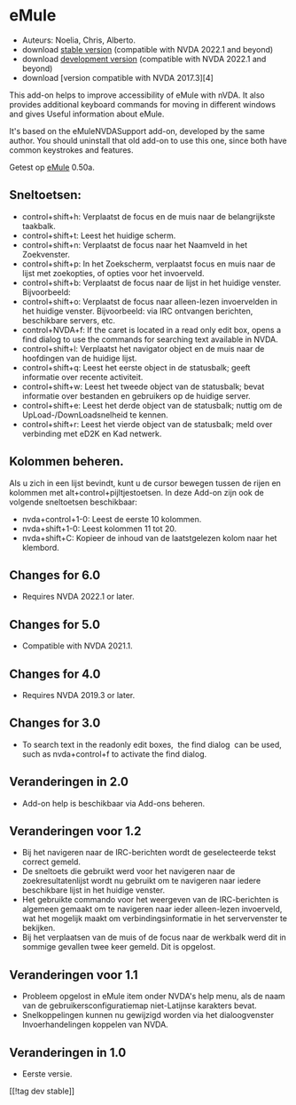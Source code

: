 # eMule #

*	Auteurs: Noelia, Chris, Alberto.
*	download [stable version][1] (compatible with NVDA 2022.1 and beyond)
*	download [development version][3] (compatible with NVDA 2022.1 and beyond)
*	download [version compatible with NVDA 2017.3][4]

This add-on helps to improve accessibility of eMule with nVDA.  It also
provides additional keyboard commands for moving in different windows and
gives Useful information about eMule.

It's based on the eMuleNVDASupport add-on, developed by the same author. You
should uninstall that old add-on to use this one, since both have common
keystrokes and features.

Getest op [eMule][2] 0.50a.

## Sneltoetsen: ##

*	control+shift+h: Verplaatst de focus en de muis naar de belangrijkste
  taakbalk.
*	control+shift+t: Leest het huidige scherm.
*	control+shift+n: Verplaatst de focus naar het Naamveld in het Zoekvenster.
*	control+shift+p: In het Zoekscherm, verplaatst focus en muis naar de lijst
  met zoekopties, of opties voor het invoerveld.
*	control+shift+b: Verplaatst de focus naar de lijst in het huidige
  venster. Bijvoorbeeld: 
*	control+shift+o: Verplaatst de focus naar alleen-lezen invoervelden in het
  huidige venster. Bijvoorbeeld: via IRC ontvangen berichten, beschikbare
  servers, etc.
*	control+NVDA+f: If the caret is located in a read only edit box, opens a
  find dialog to use the commands for searching text available in NVDA.
*	control+shift+l: Verplaatst het navigator object en de muis naar de
  hoofdingen van de huidige lijst.
*	control+shift+q: Leest het eerste object in de statusbalk; geeft
  informatie over recente activiteit.
*	control+shift+w: Leest het tweede object van de statusbalk; bevat
  informatie over bestanden en gebruikers op de huidige server.
*	control+shift+e: Leest het derde object van de statusbalk; nuttig om de
  UpLoad-/DownLoadsnelheid te kennen.
*	control+shift+r: Leest het vierde object van de statusbalk; meld over
  verbinding met eD2K en Kad netwerk.

## Kolommen beheren. ##

Als u zich in een lijst bevindt, kunt u de cursor bewegen tussen de rijen en
kolommen met alt+control+pijltjestoetsen. In deze Add-on zijn ook de
volgende sneltoetsen beschikbaar:

*	nvda+control+1-0: Leest de eerste 10 kolommen.
*	nvda+shift+1-0: Leest kolommen 11 tot 20.
*	nvda+shift+C: Kopieer de inhoud van de laatstgelezen kolom naar het
  klembord.

## Changes for 6.0
*	Requires NVDA 2022.1 or later.

## Changes for 5.0
*	Compatible with NVDA 2021.1.

## Changes for 4.0 ##
*	Requires NVDA 2019.3 or later.

## Changes for 3.0 ##
*	 To search text in the readonly edit boxes,  the find dialog  can be used,
   such as nvda+control+f to activate the find dialog.

## Veranderingen in 2.0 ##
*	 Add-on help is beschikbaar via Add-ons beheren.

## Veranderingen voor 1.2 ##
*	 Bij het navigeren naar de IRC-berichten wordt de geselecteerde tekst
   correct gemeld.
*	 De sneltoets die gebruikt werd voor het navigeren naar de
   zoekresultatenlijst wordt nu gebruikt om te navigeren naar iedere
   beschikbare lijst in het huidige venster.
*	 Het gebruikte commando voor het weergeven van de IRC-berichten is
   algemeen gemaakt om te navigeren naar ieder alleen-lezen invoerveld, wat
   het mogelijk maakt om verbindingsinformatie in het servervenster te
   bekijken.
*	 Bij het verplaatsen van de muis of de focus naar de werkbalk werd dit in
   sommige gevallen twee keer gemeld. Dit is opgelost.

## Veranderingen voor 1.1 ##
*	 Probleem opgelost in eMule item onder NVDA's help menu, als de naam van
   de gebruikersconfiguratiemap niet-Latijnse karakters bevat.
*	 Snelkoppelingen kunnen nu gewijzigd worden via het dialoogvenster
   Invoerhandelingen koppelen van NVDA.

## Veranderingen in 1.0 ##
*	 Eerste versie.

[[!tag dev stable]]

[1]: https://addons.nvda-project.org/files/get.php?file=em

[2]: https://www.emule-project.net

[3]: https://addons.nvda-project.org/files/get.php?file=em-dev
